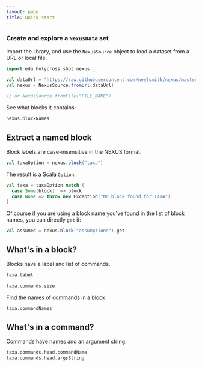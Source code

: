 ```yaml
---
layout: page
title: Quick start
---
```





### Create and explore a `NexusData` set

Import the library, and use the `NexusSource` object to load a dataset from a URL or local file.


```scala mdoc:silent
import edu.holycross.shot.nexus._

val dataUrl = "https://raw.githubusercontent.com/neelsmith/nexus/master/jvm/src/test/resources/CaveTrechineCOI.nex"
val nexus = NexusSource.fromUrl(dataUrl)

// or NexusSource.fromFile("FILE_NAME")
```

See what blocks it contains:
```scala mdoc
nexus.blockNames
```

## Extract a named block

Block labels are case-insensitive in the NEXUS format.

```scala mdoc
val taxaOption = nexus.block("taxa")
```

The result is a Scala `Option`.

```scala mdoc:silent
val taxa = taxaOption match {
  case Some(block)  => block
  case None => throw new Exception("No block found for TAXA")
}
```

Of course if you are using a block name you've found in the list of block names, you can directly `get` it:


```scala mdoc
val assumed = nexus.block("assumptions").get
```

## What's in a block?

Blocks have a label and list of commands.

```scala mdoc
taxa.label

taxa.commands.size
```

Find the names of commands in a block:

```scala mdoc
taxa.commandNames
```


## What's in a command?

Commands have names and an argument string.

```scala mdoc
taxa.commands.head.commandName
taxa.commands.head.argsString
```
